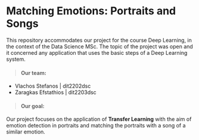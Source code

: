 # Matching Emotions: Portraits and Songs

This repository accommodates our project for the course Deep Learning, in the context of the Data Science MSc. The topic of the project was open and it concerned any application that uses the basic steps of a Deep Learning system.


> #### **Our team:**
- Vlachos Stefanos | dit2202dsc
- Zaragkas Efstathios | dit2203dsc


>#### **Our goal:**
Our project focuses on the application of **Transfer Learning** with the aim of emotion detection in portraits and matching the portraits with a song of a similar emotion.
